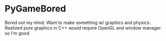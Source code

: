 # PyGameBored
Bored out my mind. Want to make something w/ graphics and physics. Realized pure graphics in C++ would require OpenGL and window manager so I'm good

